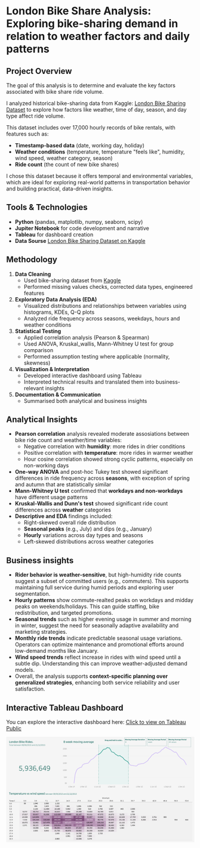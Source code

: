# London Bike Share Analysis: Exploring bike-sharing demand in relation to weather factors and daily patterns

## Project Overview  
The goal of this analysis is to determine and evaluate the key factors associated with bike share ride volume.  
  
I analyzed historical bike-sharing data from Kaggle: [London Bike Sharing Dataset](https://www.kaggle.com/datasets/hmavrodiev/london-bike-sharing-dataset) to explore how factors like weather, time of day, season, and day type affect ride volume.

This dataset includes over 17,000 hourly records of bike rentals, with features such as:
- **Timestamp-based data** (date, working day, holiday)
- **Weather conditions** (temperature, temperature "feels like", humidity, wind speed, weather category, season)
- **Ride count** (the count of new bike shares)  
  
I chose this dataset because it offers temporal and environmental variables, which are ideal for exploring real-world patterns in transportation behavior and building practical, data-driven insights.

## Tools & Technologies
- **Python** (pandas, matplotlib, numpy, seaborn, scipy)
- **Jupiter Notebook** for code development and narrative
- **Tableau** for dashboard creation
- **Data Sourse** [London Bike Sharing Dataset on Kaggle](https://www.kaggle.com/datasets/hmavrodiev/london-bike-sharing-dataset)

## Methodology
1. **Data Cleaning**
   - Used bike-sharing dataset from [Kaggle](https://www.kaggle.com/datasets/hmavrodiev/london-bike-sharing-dataset)
   - Performed missing values checks, corrected data types, engineered features
2. **Exploratory Data Analysis (EDA)**
   - Visualized distributions and relationships between variables using histograms, KDEs, Q-Q plots
   - Analyzed ride frequency across seasons, weekdays, hours and weather conditions
4. **Statistical Testing**
   - Applied correlation analysis (Pearson & Spearman)
   - Used ANOVA, Kruskal_wallis, Mann-Whitney U test for group comparison
   - Performed assumption testing where applicable (normality, skewness)
6. **Visualization & Interpretation**
   - Developed interactive dashboard using Tableau
   - Interpreted technical results and translated them into business-relevant insights
8. **Documentation & Communication**
   - Summarised both analytical and business insights

## Analytical Insights
- **Pearson correlation** analysis revealed moderate assosiations between bike ride count and weather/time variables:
  - Negative correlation with **humidity**: more rides in drier conditions
  - Positive correlation with **temperature**: more rides in warmer weather
  - Hour cosine correlation showed strong cyclic patterns, especially on non-working days
- **One-way ANOVA** and post-hoc Tukey test showed significant differences in ride frequency across **seasons**, with exception of spring and autumn that are statistically similar
- **Mann-Whitney U test** confirmed that **workdays and non-workdays** have different usage patterns
- **Kruskal-Wallis and Dunn's test** showed significant ride count differences across **weather** categories
- **Descriptive and EDA** findings included:
  - Right-skewed overall ride distribution
  - **Seasonal peaks** (e.g., July) and dips (e.g., January)
  - **Hourly** variations across day types and seasons
  - Left-skewed distributions across weather categories

## Business insights
- **Rider behavior is weather-sensitive**, but high-humidity ride counts suggest a subset of committed users (e.g., commuters). This supports maintaining full service during humid periods and exploring user segmentation.
- **Hourly patterns** show commute-realted peaks on workdays and midday peaks on weekends/holidays. This can guide staffing, bike redistribution, and targeted promotions.
- **Seasonal trends** such as higher evening usage in summer and morning in winter, suggest the need for seasonally adaptive availability and marketing strategies.
- **Monthly ride trends** indicate predictable seasonal usage variations. Operators can optimize maintenance and promotional efforts around low-demand months like January.
- **Wind speed trends** reflect increase in rides with wind speed until a subtle dip. Understanding this can improve weather-adjusted demand models.
- Overall, the analysis supports **context-specific planning over generalized strategies**, enhancing both service reliability and user satisfaction.

## Interactive Tableau Dashboard
You can explore the interactive dashboard here:
[Click to view on Tableau Public](https://public.tableau.com/shared/WGZJJX8Z4?:display_count=n&:origin=viz_share_link)

![Dashboard Preview](images/dashboard_preview.png)
